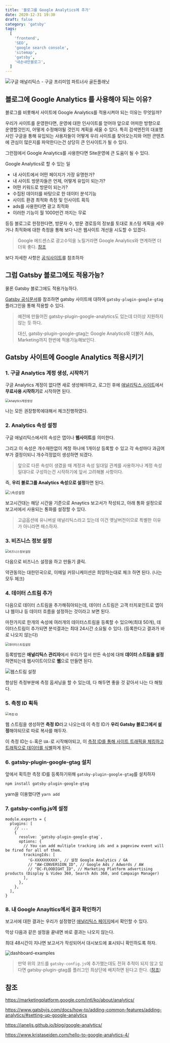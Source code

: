 ```yaml
---
title: '블로그를 Google Analytics에 추가'
date: 2020-12-31 19:30
draft: false
category: 'gatsby'
tags:
  [
    'frontend',
    'SEO',
    'google search console',
    'sitemap',
    'gatsby',
    '내손내만블로그',
  ]
---
```


![구글 애널리틱스 - 구글 프리미엄 파트너사 골든플래닛](https://lh3.googleusercontent.com/proxy/Dm_VI_MkGACBmckIaJ1ScwYPnUGFxD4aaoFMYok_kTro7hicyM0fN1wG6Xx-_wb9DZQmS1sUSm69H1NkuW_uBthTFi3Q-9heMvUpgEB4qNW6KQRJA_Hr-gCK98HUYMghIXVJlQpKPE8GslwMRMs1hSzycSyfAs6MCeB2Lgz_8Kle)

## 블로그에 Google Analytics 를 사용해야 되는 이유?

블로그를 비롯해서 사이트에 Google Analytics를 적용시켜야 되는 이유는 무엇일까?

우리가 사이트를 운영한다면, 운영에 대한 인사이트를 얻어야 앞으로 어떠한 방향으로 운영할것인지, 어떻게 수정해야될 것인지 계획을 세울 수 있다.
특히 검색엔진의 대표명사인 구글을 통해 유입되는 사용자들이 어떻게 우리 사이트를 찾아오는지와 어떤 콘텐츠에 관심이 많은지를 파악한다는건 상당히 큰 인사이트가 될 수 있다.

그런점에서 Google Analytics를 사용한다면 Site운영에 큰 도움이 될 수 있다.

Google Analytics로 할 수 있는 일

- 내 사이트에서 어떤 페이지가 가장 유명한가?
- 내 사이트 방문자들은 언제, 어떻게 유입이 되는가?
- 어떤 키워드로 방문이 되는가?
- 수집된 데이터를 바탕으로 한 데이터 분석기능
- 사이트 환경 최적화 측정 및 인사이트 획득
- ads를 사용한다면 광고 최적화
- 이러한 기능이 월 1000만건 까지는 무료

등등 블로그로 한정한다면,
방문자 수, 방문 경로등의 정보를 토대로 포스팅 계획을 세우거나 최적화에 대한 측정을 통해 보다 나은 웹사이트 개선을 시도할 수 있겠다.

> Google 에드센스로 광고수익을 노릴거라면 Google Analytics와 연계하면 더더욱 좋다. [참조](https://rankro.tistory.com/222)

보다 자세한 사항은 [공식사이트](https://marketingplatform.google.com/intl/ko/about/analytics/)를 참조하자

## 그럼 Gatsby 블로그에도 적용가능?

물론 Gatsby 블로그에도 적용가능하다.

[Gatsby 공식문서](https://www.gatsbyjs.com/docs/how-to/adding-common-features/adding-analytics/#setting-up-google-analytics)를 참조하면 gatsby 사이트에 대하여 `gatsby-plugin-google-gtag` 플러그인을 통해 적용할 수 있다.

> 예전에 만들어진 gatsby-plugin-google-analytics도 있는데 더이상 지원하지 않는 듯 하다.
>
> 대신, gatsby-plugin-google-gtag는 Google Analytics와 더불어 Ads, Marketing까지 한번에 적용가능해보인다.

## Gatsby 사이트에 Google Analytics 적용시키기

### 1. 구글 Analytics 계정 생성, 시작하기

구글 Analytics 계정이 없다면 새로 생성해야하고, 로그인 후에 [애널리틱스 사이트](https://marketingplatform.google.com/about/analytics/)에서 **무료사용 시작하기**로 시작하면 된다.

<img src=".\Analytics계정생성.png" alt="Analytics계정생성" style="zoom:67%;" />

나는 모든 권장항목에대해서 체크진행하였다.

### 2. Analytics 속성 설정

구글 애널리틱스에서의 속성은 앱이나 **웹사이트**를 의미한다.

그리고 이 속성은 개수재한없이 계정 하나에 1개이상 등록할 수 있고 각 속성마다 과금여부가 결정이되니 개수걱정없이 생성하면 되겠다.

> 앞으로 다른 속성이 생겼을 때 계정과 속성 일대일 관계를 사용하거나 계정 속성 일대다로 구성하는건 시작하기에 앞서 고려해볼 사항이다.

즉, **우리 블로그를 Analytics 속성으로 설정**하면 된다.

<img src=".\속성설정.png" alt=".\속성설정" style="zoom:80%;" />

보고시간대는 해당 시간을 기준으로 Anaytics 보고서가 작성되고, 아래 통화 설정으로 보고서에서 사용되는 통화를 설정할 수 있다.

> 고급옵션에 유니버설 애널리틱스라고 있는데 이건 옛날버전이므로 특별한 이유가 아니라면 패스하자.

### 3. 비즈니스 정보 설정

<img src=".\비즈니스정보설정.png" alt="비즈니스정보설정" style="zoom:67%;" />

다음으로 비즈니스 설정을 하고 만들기 클릭.

약관동의는 대한민국으로, 이메일 커뮤니케이션은 희망하는대로 체크 하면 된다. (나는 모두 체크)

### 4. 데이터 스트림 추가

다음으로 데이터 스트림을 추가해줘야되는데, 데이터 스트림은 고객 터치포인트로 앱이냐 웹이냐 등 데이터 흐름을 설정하는 것이라고 보면 된다.

마찬가지로 한개의 속성에 여러개의 데이터스트림을 등록할 수 있으며(최대 50개), 데이터스트림이 추가되면 분석결과는 최대 24시간 소요될 수 있다. (등록한다고 결과가 바로 나오지 않는다)

<img src=".\데이터스트림설정.png" alt="데이터스트림설정" style="zoom:67%;" />

등록방법은 **애널리틱스 관리자**에서 우리가 앞서 만든 속성에 대해 **데이터 스트림을 설정**하면되는데 웹사이트이므로 **웹**으로 만들면 된다.

![웹스트림 설정](.\웹스트림설정.png)

향상된 측정부분에 측정 옵셔닝을 할 수 있는데, 다 해두면 좋을 것 같아서 나는 다 해뒀다.

### 5. 측정 ID 획득

<img src=".\측정ID.png" alt="측정 ID" style="zoom:67%;" />

웹 스트림을 생성하면 **측정 ID**라고 나오는데 이 측정 ID가 **우리 Gatsby 블로그에서 설정**해야되므로 따로 복사를 해두자.

이 측정 ID는 `G-`혹은 `UA-`로 시작해야되고, 이 <u>측정 ID를 통해 사이트 트래픽을 체킹하고 트래픽으로 데이터를 식별</u>하게 된다.

### 6. gatsby-plugin-google-gtag 설치

앞에서 획득한 측정 ID를 등록하기위해 `gatsby-plugin-google-gtag`를 설치하자

```bash
npm install gatsby-plugin-google-gtag
```

yarn을 이용했다면 `yarn add`

### 7. gatsby-config.js에 설정

```js{8-9}
module.exports = {
  plugins: [
    // ...
    {
      resolve: `gatsby-plugin-google-gtag`,
      options: {
        // You can add multiple tracking ids and a pageview event will be fired for all of them.
        trackingIds: [
          'G-XXXXXXXXXX', // 설정 Google Analytics / GA
          // "AW-CONVERSION_ID", // Google Ads / Adwords / AW
          // "DC-FLOODIGHT_ID", // Marketing Platform advertising products (Display & Video 360, Search Ads 360, and Campaign Manager)
        ],
      },
    },
  ],
}
```

### 8. 내 Google Anayltics에서 결과 확인하기

보고서에 대한 결과는 우리가 설정했던 [애널리틱스 페이지](https://analytics.google.com/analytics/web)에서 확인할 수 있다.

막상 다음과 같은 설정을 끝내면 바로 결과는 나오지 않는다.

최대 48시간이 지나면 보고서가 작성되어서 대시보드에 표시되니 확인하도록 하자.

![dashboard-examples](.\dashboard-examples.png)

> 만약 위의 코드를 `gatsby-config.js`에 추가했는데도 전혀 추적이 되지 않고 있다면 gatsby-plugin-gtag를 플러그인 최상단에 배치하면 된다고 한다. ([참조](https://janeljs.github.io/blog/google-analytics/))

## 참조

https://marketingplatform.google.com/intl/ko/about/analytics/

https://www.gatsbyjs.com/docs/how-to/adding-common-features/adding-analytics/#setting-up-google-analytics

https://janeljs.github.io/blog/google-analytics/

https://www.kristaseiden.com/hello-to-google-analytics-4/
